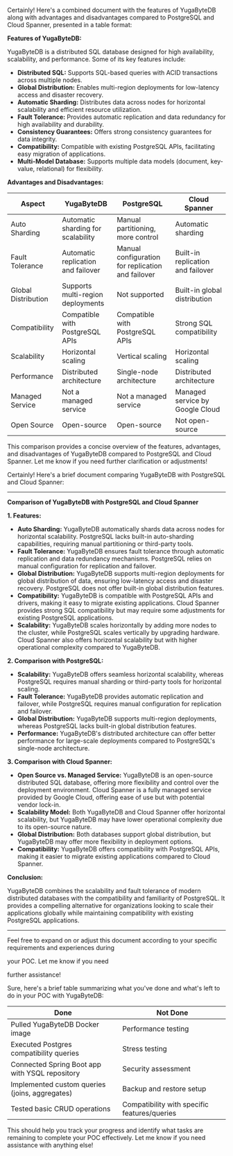 Certainly! Here's a combined document with the features of YugaByteDB along with advantages and disadvantages compared to PostgreSQL and Cloud Spanner, presented in a table format:

**Features of YugaByteDB:**

YugaByteDB is a distributed SQL database designed for high availability, scalability, and performance. Some of its key features include:

- **Distributed SQL:** Supports SQL-based queries with ACID transactions across multiple nodes.
- **Global Distribution:** Enables multi-region deployments for low-latency access and disaster recovery.
- **Automatic Sharding:** Distributes data across nodes for horizontal scalability and efficient resource utilization.
- **Fault Tolerance:** Provides automatic replication and data redundancy for high availability and durability.
- **Consistency Guarantees:** Offers strong consistency guarantees for data integrity.
- **Compatibility:** Compatible with existing PostgreSQL APIs, facilitating easy migration of applications.
- **Multi-Model Database:** Supports multiple data models (document, key-value, relational) for flexibility.

**Advantages and Disadvantages:**

| Aspect             | YugaByteDB                         | PostgreSQL                          | Cloud Spanner                      |
|--------------------|------------------------------------|-------------------------------------|------------------------------------|
| Auto Sharding      | Automatic sharding for scalability | Manual partitioning, more control | Automatic sharding                 |
| Fault Tolerance    | Automatic replication and failover | Manual configuration for replication and failover | Built-in replication and failover |
| Global Distribution| Supports multi-region deployments | Not supported                      | Built-in global distribution      |
| Compatibility      | Compatible with PostgreSQL APIs    | Compatible with PostgreSQL APIs    | Strong SQL compatibility          |
| Scalability        | Horizontal scaling                 | Vertical scaling                   | Horizontal scaling                 |
| Performance        | Distributed architecture           | Single-node architecture           | Distributed architecture           |
| Managed Service    | Not a managed service              | Not a managed service              | Managed service by Google Cloud   |
| Open Source        | Open-source                        | Open-source                        | Not open-source                   |

This comparison provides a concise overview of the features, advantages, and disadvantages of YugaByteDB compared to PostgreSQL and Cloud Spanner. Let me know if you need further clarification or adjustments!



Certainly! Here's a brief document comparing YugaByteDB with PostgreSQL and Cloud Spanner:

---

**Comparison of YugaByteDB with PostgreSQL and Cloud Spanner**

**1. Features:**

- **Auto Sharding:** YugaByteDB automatically shards data across nodes for horizontal scalability. PostgreSQL lacks built-in auto-sharding capabilities, requiring manual partitioning or third-party tools.
- **Fault Tolerance:** YugaByteDB ensures fault tolerance through automatic replication and data redundancy mechanisms. PostgreSQL relies on manual configuration for replication and failover.
- **Global Distribution:** YugaByteDB supports multi-region deployments for global distribution of data, ensuring low-latency access and disaster recovery. PostgreSQL does not offer built-in global distribution features.
- **Compatibility:** YugaByteDB is compatible with PostgreSQL APIs and drivers, making it easy to migrate existing applications. Cloud Spanner provides strong SQL compatibility but may require some adjustments for existing PostgreSQL applications.
- **Scalability:** YugaByteDB scales horizontally by adding more nodes to the cluster, while PostgreSQL scales vertically by upgrading hardware. Cloud Spanner also offers horizontal scalability but with higher operational complexity compared to YugaByteDB.

**2. Comparison with PostgreSQL:**

- **Scalability:** YugaByteDB offers seamless horizontal scalability, whereas PostgreSQL requires manual sharding or third-party tools for horizontal scaling.
- **Fault Tolerance:** YugaByteDB provides automatic replication and failover, while PostgreSQL requires manual configuration for replication and failover.
- **Global Distribution:** YugaByteDB supports multi-region deployments, whereas PostgreSQL lacks built-in global distribution features.
- **Performance:** YugaByteDB's distributed architecture can offer better performance for large-scale deployments compared to PostgreSQL's single-node architecture.

**3. Comparison with Cloud Spanner:**

- **Open Source vs. Managed Service:** YugaByteDB is an open-source distributed SQL database, offering more flexibility and control over the deployment environment. Cloud Spanner is a fully managed service provided by Google Cloud, offering ease of use but with potential vendor lock-in.
- **Scalability Model:** Both YugaByteDB and Cloud Spanner offer horizontal scalability, but YugaByteDB may have lower operational complexity due to its open-source nature.
- **Global Distribution:** Both databases support global distribution, but YugaByteDB may offer more flexibility in deployment options.
- **Compatibility:** YugaByteDB offers compatibility with PostgreSQL APIs, making it easier to migrate existing applications compared to Cloud Spanner.

**Conclusion:**

YugaByteDB combines the scalability and fault tolerance of modern distributed databases with the compatibility and familiarity of PostgreSQL. It provides a compelling alternative for organizations looking to scale their applications globally while maintaining compatibility with existing PostgreSQL applications.

---

Feel free to expand on or adjust this document according to your specific requirements and experiences during 




your POC. Let me know if you need 





further assistance!




Sure, here's a brief table summarizing what you've done and what's left to do in your POC with YugaByteDB:

| Done                                             | Not Done                                        |
|--------------------------------------------------|-------------------------------------------------|
| Pulled YugaByteDB Docker image                  | Performance testing                             |
| Executed Postgres compatibility queries         | Stress testing                                   |
| Connected Spring Boot app with YSQL repository  | Security assessment                             |
| Implemented custom queries (joins, aggregates)  | Backup and restore setup                        |
| Tested basic CRUD operations                    | Compatibility with specific features/queries   |

This should help you track your progress and identify what tasks are remaining to complete your POC effectively. Let me know if you need assistance with anything else!



